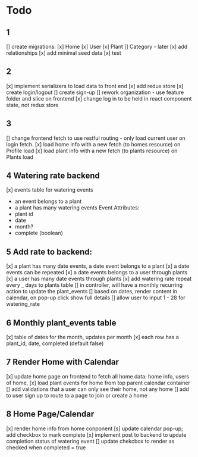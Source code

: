 # Todo

## 1
[] create migrations:
   [x] Home
   [x] User
   [x] Plant
   [] Category - later
[x] add relationships
[x] add minimal seed data
[x] test

## 2
[x] implement serializers to load data to front end
[x] add redux store
[x] create login/logout
[] create sign-up
[] rework organization - use feature folder and slice on frontend
[x] change log in to be held in react component state, not redux store

## 3
[] change frontend fetch to use restful routing - only load current user on login fetch.
[x] load home info with a new fetch (to homes resource) on Profile load
[x] load plant info with a new fetch (to plants resource) on Plants load

## 4 Watering rate backend
[x] events table for watering events
 - an event belongs to a plant
 - a plant has many watering events
 Event Attributes:
 - plant id
 - date
 - month?
 - complete (boolean)

 ## 5 Add rate to backend:
 [x] a plant has many date events, a date event belongs to a plant
 [x] a date events can be repeated
 [x] a date events belongs to a user through plants
 [x] a user has many date events through plants
 [x] add watering rate repeat every _ days to plants table
 [] in controller, will have a monthly recurring action to update the plant_events
 [] based on dates, render content in calendar, on pop-up click show full details
 [] allow user to input 1 - 28 for watering_rate

 ## 6 Monthly plant_events table
 [x] table of dates for the month, updates per month
 [x] each row has a plant_id, date, completed (default false)


## 7 Render Home with Calendar
[x] update home page on frontend to fetch all home data: home info, users of home,
[x] load plant events for home from top parent calendar container
[] add validations that a user can only see their home, not any home
[] add to user sign up to route to a page to join or create a home

## 8 Home Page/Calendar
[x] render home info from home conponent
[s] update calendar pop-up; add checkbox to mark complete
[x] implement post to backend to update completion status of watering event
[] update chekcbox to render as checked when completed = true
